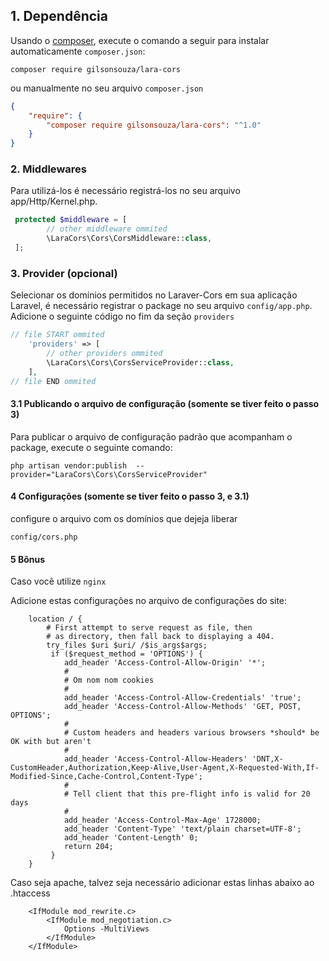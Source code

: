 ## 1. Dependência

Usando o <a href="https://getcomposer.org/" target="_blank">composer</a>, execute o comando a seguir para instalar automaticamente `composer.json`:

```shell
composer require gilsonsouza/lara-cors
```

ou manualmente no seu arquivo `composer.json`

```json
{
    "require": {
        "composer require gilsonsouza/lara-cors": "^1.0"
    }
}
```

### 2. Middlewares
Para utilizá-los é necessário registrá-los no seu arquivo app/Http/Kernel.php.

```php
 protected $middleware = [
        // other middleware ommited
    	\LaraCors\Cors\CorsMiddleware::class,
 ];
```

### 3. Provider (opcional)

Selecionar os domínios permitidos no Laraver-Cors em sua aplicação Laravel, é necessário registrar o package no seu arquivo `config/app.php`. Adicione o seguinte código no fim da seção `providers`

```php
// file START ommited
    'providers' => [
        // other providers ommited
        \LaraCors\Cors\CorsServiceProvider::class,
    ],
// file END ommited
```

#### 3.1 Publicando o arquivo de configuração (somente se tiver feito o passo 3)

Para publicar o arquivo de configuração padrão que acompanham o package, execute o seguinte comando:

```shell
php artisan vendor:publish  --provider="LaraCors\Cors\CorsServiceProvider"
```


#### 4 Configurações (somente se tiver feito o passo 3, e 3.1)

configure o arquivo com os domínios que dejeja liberar

`config/cors.php`

#### 5 Bônus

Caso você utilize `nginx`

Adicione estas configurações no arquivo de configurações do site:
```
	location / {
		# First attempt to serve request as file, then
		# as directory, then fall back to displaying a 404.
		try_files $uri $uri/ /$is_args$args;
	     if ($request_method = 'OPTIONS') {
	        add_header 'Access-Control-Allow-Origin' '*';
	        #
	        # Om nom nom cookies
	        #
	        add_header 'Access-Control-Allow-Credentials' 'true';
	        add_header 'Access-Control-Allow-Methods' 'GET, POST, OPTIONS';
	        #
	        # Custom headers and headers various browsers *should* be OK with but aren't
	        #
	        add_header 'Access-Control-Allow-Headers' 'DNT,X-CustomHeader,Authorization,Keep-Alive,User-Agent,X-Requested-With,If-Modified-Since,Cache-Control,Content-Type';
	        #
	        # Tell client that this pre-flight info is valid for 20 days
	        #
	        add_header 'Access-Control-Max-Age' 1728000;
	        add_header 'Content-Type' 'text/plain charset=UTF-8';
	        add_header 'Content-Length' 0;
	        return 204;
	     }
	}
```

Caso seja apache, talvez seja necessário adicionar estas linhas abaixo ao .htaccess
```
    <IfModule mod_rewrite.c>
        <IfModule mod_negotiation.c>
            Options -MultiViews
        </IfModule>
    </IfModule>
```
